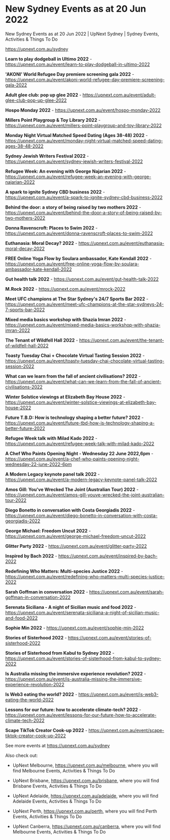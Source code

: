 # New Sydney Events as at 20 Jun 2022
New Sydney Events as at 20 Jun 2022 | UpNext Sydney | Sydney Events, Activities &amp; Things To Do

https://upnext.com.au/sydney


**Learn to play dodgeball in Ultimo 2022** - https://upnext.com.au/event/learn-to-play-dodgeball-in-ultimo-2022

**'AKONI' World Refugee Day premiere screening gala 2022** - https://upnext.com.au/event/akoni-world-refugee-day-premiere-screening-gala-2022

**Adult glee club: pop up glee 2022** - https://upnext.com.au/event/adult-glee-club-pop-up-glee-2022

**Hospo Monday 2022** - https://upnext.com.au/event/hospo-monday-2022

**Millers Point Playgroup & Toy Library 2022** - https://upnext.com.au/event/millers-point-playgroup-and-toy-library-2022

**Monday Night Virtual Matched Speed Dating (Ages 38-48) 2022** - https://upnext.com.au/event/monday-night-virtual-matched-speed-dating-ages-38-48-2022

**Sydney Jewish Writers Festival 2022** - https://upnext.com.au/event/sydney-jewish-writers-festival-2022

**Refugee Week: An evening with George Najarian 2022** - https://upnext.com.au/event/refugee-week-an-evening-with-george-najarian-2022

**A spark to ignite Sydney CBD business 2022** - https://upnext.com.au/event/a-spark-to-ignite-sydney-cbd-business-2022

**Behind the door: a story of being raised by two mothers 2022** - https://upnext.com.au/event/behind-the-door-a-story-of-being-raised-by-two-mothers-2022

**Donna Ravenscroft: Places to Swim 2022** - https://upnext.com.au/event/donna-ravenscroft-places-to-swim-2022

**Euthanasia: Moral Decay? 2022** - https://upnext.com.au/event/euthanasia-moral-decay-2022

**FREE Online Yoga Flow by Soulara ambassador, Kate Kendall 2022** - https://upnext.com.au/event/free-online-yoga-flow-by-soulara-ambassador-kate-kendall-2022

**Gut health talk 2022** - https://upnext.com.au/event/gut-health-talk-2022

**M.Rock 2022** - https://upnext.com.au/event/mrock-2022

**Meet UFC champions at The Star Sydney's 24/7 Sports Bar 2022** - https://upnext.com.au/event/meet-ufc-champions-at-the-star-sydneys-24-7-sports-bar-2022

**Mixed media basics workshop with Shazia Imran 2022** - https://upnext.com.au/event/mixed-media-basics-workshop-with-shazia-imran-2022

**The Tenant of Wildfell Hall 2022** - https://upnext.com.au/event/the-tenant-of-wildfell-hall-2022

**Toasty Tuesday Chai + Chocolate Virtual Tasting Session 2022** - https://upnext.com.au/event/toasty-tuesday-chai-chocolate-virtual-tasting-session-2022

**What can we learn from the fall of ancient civilisations? 2022** - https://upnext.com.au/event/what-can-we-learn-from-the-fall-of-ancient-civilisations-2022

**Winter Solstice viewings at Elizabeth Bay House 2022** - https://upnext.com.au/event/winter-solstice-viewings-at-elizabeth-bay-house-2022

**Future T.B.D: How is technology shaping a better future? 2022** - https://upnext.com.au/event/future-tbd-how-is-technology-shaping-a-better-future-2022

**Refugee Week talk with Milad Kado 2022** - https://upnext.com.au/event/refugee-week-talk-with-milad-kado-2022

**A Chef Who Paints Opening Night - Wednesday 22 June 2022,6pm** - https://upnext.com.au/event/a-chef-who-paints-opening-night-wednesday-22-june-2022-6pm

**A Modern Legacy keynote panel talk 2022** - https://upnext.com.au/event/a-modern-legacy-keynote-panel-talk-2022

**Amos Gill: You've Wrecked The Joint (Australian Tour) 2022** - https://upnext.com.au/event/amos-gill-youve-wrecked-the-joint-australian-tour-2022

**Diego Bonetto in conversation with Costa Georgiadis 2022** - https://upnext.com.au/event/diego-bonetto-in-conversation-with-costa-georgiadis-2022

**George Michael: Freedom Uncut 2022** - https://upnext.com.au/event/george-michael-freedom-uncut-2022

**Glitter Party 2022** - https://upnext.com.au/event/glitter-party-2022

**Inspired by Bach 2022** - https://upnext.com.au/event/inspired-by-bach-2022

**Redefining Who Matters: Multi-species Justice 2022** - https://upnext.com.au/event/redefining-who-matters-multi-species-justice-2022

**Sarah Goffman in conversation 2022** - https://upnext.com.au/event/sarah-goffman-in-conversation-2022

**Serenata Siciliana - A night of Sicilian music and food 2022** - https://upnext.com.au/event/serenata-siciliana-a-night-of-sicilian-music-and-food-2022

**Sophie Min 2022** - https://upnext.com.au/event/sophie-min-2022

**Stories of Sisterhood 2022** - https://upnext.com.au/event/stories-of-sisterhood-2022

**Stories of Sisterhood from Kabul to Sydney 2022** - https://upnext.com.au/event/stories-of-sisterhood-from-kabul-to-sydney-2022

**Is Australia missing the immersive experience revolution? 2022** - https://upnext.com.au/event/is-australia-missing-the-immersive-experience-revolution-2022

**Is Web3 eating the world? 2022** - https://upnext.com.au/event/is-web3-eating-the-world-2022

**Lessons for our future: how to accelerate climate-tech? 2022** - https://upnext.com.au/event/lessons-for-our-future-how-to-accelerate-climate-tech-2022

**Scape TikTok Creator Cook-up 2022** - https://upnext.com.au/event/scape-tiktok-creator-cook-up-2022



See more events at https://upnext.com.au/sydney


Also check out:

* UpNext Melbourne, https://upnext.com.au/melbourne, where you will find Melbourne Events, Activities & Things To Do

* UpNext Brisbane, https://upnext.com.au/brisbane, where you will find Brisbane Events, Activities & Things To Do

* UpNext Adelaide, https://upnext.com.au/adelaide, where you will find Adelaide Events, Activities & Things To Do

* UpNext Perth, https://upnext.com.au/perth, where you will find Perth Events, Activities & Things To Do

* UpNext Canberra, https://upnext.com.au/canberra, where you will find Melbourne Events, Activities & Things To Do